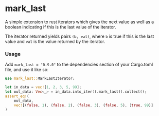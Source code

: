 # mark_last

A simple extension to rust iterators which gives the next value as well as a boolean indicating if this is the last value of the iterator.

The iterator returned yields pairs `(b, val)`, where `b` is true if this is the last value and `val` is the value returned by the iterator.

### Usage
Add `mark_last = "0.9.0"` to the dependencies section of your Cargo.toml file, and use it like so:

```rust
use mark_last::MarkLastIterator;

let in_data = vec![1, 2, 3, 5, 99];
let out_data: Vec<_> = in_data.into_iter().mark_last().collect();
assert_eq!(
    out_data,
    vec![(false, 1), (false, 2), (false, 3), (false, 5), (true, 99)]
)
```
